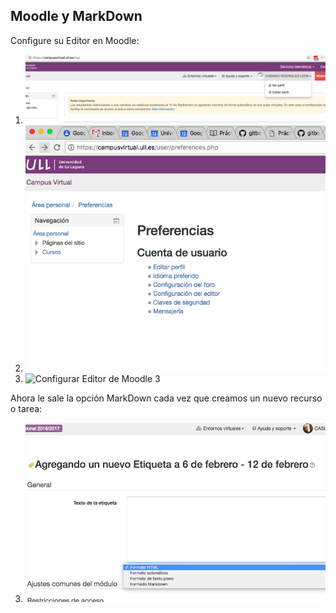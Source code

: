 ## Moodle y MarkDown


Configure su Editor en Moodle:

1. ![Configurar Editor de Moodle 1](assets/moodle/configurareditormoodle1.png)
2. ![Configurar Editor de Moodle 2](assets/moodle/configurareditormoodle2.png)
3. ![Configurar Editor de Moodle 3](assets/moodle/configurareditormoodle3.png)

Ahora le sale la opción MarkDown cada vez que creamos un nuevo recurso o tarea:

3. ![Crear etiqueta en Formato Moodle](assets/moodle/crearetiquetamoodleformatomd.png)
